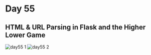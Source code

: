 # Day 55
## HTML & URL Parsing in Flask and the Higher Lower Game
![day55 1](https://github.com/diorithaliti/Python/assets/74361197/1f2082f9-3b32-428d-846f-d899d20a1776)
![day55 2](https://github.com/diorithaliti/Python/assets/74361197/54240c2c-1c58-492b-b600-87b89dbe6552)

